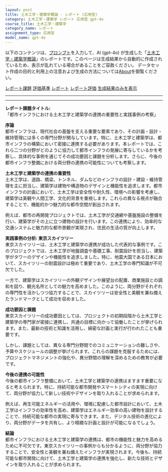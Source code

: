 ```yaml
---
layout: post
title: 土木工学・建築学概論 - レポート (応用型)
category: 土木工学・建築学 レポート 応用型 gpt-4o
course_title: 土木工学・建築学
category_name: レポート
assignment_type: 応用型
model_name: gpt-4o
---
```


以下のコンテンツは、[プロンプト](http://127.0.0.1:8000/generated/土木工学・建築学/gpt-4o/prompt_レポート-応用型.md)を入力して、AI (gpt-4o) が生成した「[土木工学・建築学概論](/contents/土木工学・建築学/)」のレポートです。このページは生成結果から自動的に作成されているため、表示が乱れている場合があることをご容赦ください。
データセット作成の目的と利用上の注意および生成の方法については[About](/About)を御覧ください。

[レポート課題](../レポート課題-応用型)
[評価基準](../評価基準-応用型)
[レポート](../レポート-応用型)
[レポート評価](../レポート評価-応用型)
[生成結果のみを表示](http://127.0.0.1:8000/generated/土木工学・建築学/gpt-4o/レポート-応用型.md)
  

***
***
  
**レポート課題タイトル:**  
「都市インフラにおける土木工学と建築学の連携の重要性と実践事例の考察」

**序論**  
都市インフラは、現代社会の基盤を支える重要な要素であり、その計画・設計・維持管理には多くの専門分野が関与しています。特に、土木工学と建築学は、都市インフラの構築において密接に連携する必要があります。本レポートでは、これら二つの分野がどのように協力して都市インフラの発展に寄与しているかを考察し、具体的な事例を通じてその成功要因と課題を分析します。さらに、今後の都市インフラ整備における両分野の連携の可能性についても考察します。

**土木工学と建築学の連携の重要性**  
土木工学は、道路、橋梁、トンネル、ダムなどのインフラの設計・建設・維持管理を主に担当し、建築学は建物や構造物のデザインと機能性を追求します。都市インフラの計画において、土木工学は安全性や耐久性、環境への影響を考慮し、建築学は美観や人間工学、文化的背景を重視します。これらの異なる視点が融合することで、機能的かつ魅力的な都市空間が創出されます。

例えば、都市の再開発プロジェクトでは、土木工学が交通網や基盤施設の整備を行い、建築学がその上に立つ建物の設計を行います。この連携により、効率的な交通システムと魅力的な都市景観が実現され、住民の生活の質が向上します。

**実践事例の分析: 東京スカイツリー**  
東京スカイツリーは、土木工学と建築学の連携が成功した代表的な事例です。このプロジェクトでは、土木工学が地盤調査や基礎工事、耐震設計を担当し、建築学がタワーのデザインや機能性を追求しました。特に、地震大国である日本において、スカイツリーの耐震設計は極めて重要であり、土木工学の専門知識が不可欠でした。

一方で、建築学はスカイツリーの外観デザインや展望台の配置、商業施設との調和を図り、観光名所としての魅力を高めました。このように、両分野がそれぞれの専門性を活かしつつ協力することで、スカイツリーは安全性と美観を兼ね備えたランドマークとして成功を収めました。

**成功要因と課題**  
東京スカイツリーの成功要因としては、プロジェクトの初期段階から土木工学と建築学の専門家が密接に連携し、共通の目標に向かって協働したことが挙げられます。また、最新の技術と知識を活用し、綿密な計画と実行が行われたことも重要です。

しかし、課題としては、異なる専門分野間でのコミュニケーションの難しさや、予算やスケジュールの調整が挙げられます。これらの課題を克服するためには、プロジェクトマネジメントの強化や、異分野間の理解を深めるための教育が必要です。

**今後の連携の可能性**  
今後の都市インフラ整備において、土木工学と建築学の連携はますます重要になると考えられます。特に、持続可能な都市開発やスマートシティの実現に向けて、両分野が協力して新しい技術やデザインを取り入れることが求められます。

例えば、再生可能エネルギーの活用や、環境に配慮した都市設計において、土木工学はインフラの効率性を高め、建築学はエネルギー効率の高い建物を設計することで、持続可能な都市の実現に寄与できます。また、デジタル技術の進化により、両分野がデータを共有し、より精緻な計画と設計が可能になるでしょう。

**結論**  
都市インフラにおける土木工学と建築学の連携は、都市の機能性と魅力を高めるために不可欠です。東京スカイツリーの事例からも分かるように、両分野が協力することで、安全性と美観を兼ね備えたインフラが実現されます。今後も、持続可能な都市開発に向けて、土木工学と建築学の連携を強化し、新たな技術とデザインを取り入れることが求められます。
